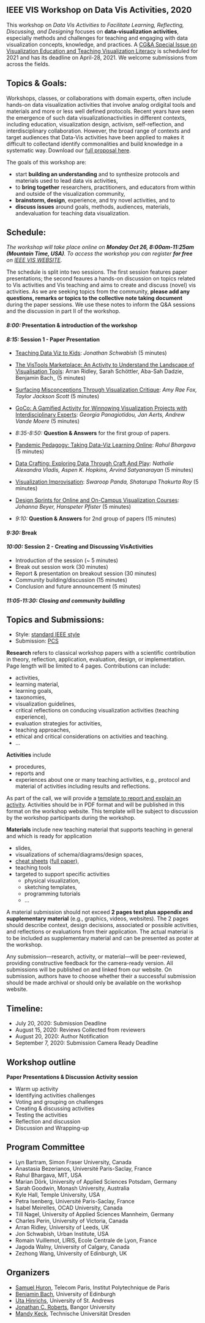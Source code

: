 ## IEEE VIS Workshop on Data Vis Activities, 2020

This workshop on _Data Vis Activities to Facilitate Learning, Reflecting, Discussing, and Designing_ focuses on __data-visualization activities__, especially methods and challenges for teaching and engaging with data visualization concepts, knowledge, and practices. A  <a href="https://www.computer.org/digital-library/magazines/cg/call-for-papers-special-issue-on-visualization-education-and-teaching-visualization-literacy" target="_blank">CG&A Special Issue on Visualization Education and Teaching Visualization Literacy</a> is scheduled for 2021 and has its deadline on April-28, 2021. We welcome submissions from across the fields. 

## Topics & Goals:
Workshops, classes, or collaborations with domain experts, often include hands-on data visualization activities that involve analog ordigital tools and materials and more or less well defined protocols. Recent years have seen the emergence of such data visualizationactivities in different contexts, including education, visualization design, activism, self-reflection, and interdisciplinary collaboration. However, the  broad  range of contexts and  target audiences that Data-Vis activities have been applied to makes it difficult to collectand identify commonalities and build knowledge in a systematic way. Download our [full proposal here](VIS2020_Teaching_Workshop.pdf).

The goals of this workshop are:

* start __building an understanding__ and to synthesize protocols and materials used to lead data vis activities,
* to __bring together__ researchers, practitioners, and educators from within and outside of the visualization community,
* __brainstorm, design__, experience, and try novel activities, and to 
* __discuss issues__ around goals, methods, audiences, materials, andevaluation for teaching data visualization.


## Schedule:

_The workshop will take place online on __Monday Oct 26, 8:00am-11:25am (Mountain Time, USA)__. To access the workshop you can register __for free__ on [IEEE VIS WEBSITE](http://ieeevis.org/year/2020/info/registration/conference-registration)._

The schedule is split into two sessions. The first session features paper presentations; the second feaures a hands-on discussion on topics related to Vis activities and Vis teaching and aims to create and discuss (novel) vis activities. As we are seeking topics from the community, __please add any questions, remarks or topics to the collective note taking document__ during the paper sessions. We use these notes to inform the Q&A sessions and the discussion in part II of the workshop.

#### _8:00:_ __Presentation & introduction of the workshop__

#### _8:15:_ __Session 1 - Paper Presentation__
* [Teaching Data Viz to Kids](papers/7405-Schwabish-Jonathan.pdf): _Jonathan Schwabish_ (5 minutes)
* [The VisTools Marketplace: An Activity to Understand the Landscape of Visualisation Tools](papers/1412-Ridley-Arran.pdf): Arran Ridley, Sarah Schöttler, Aba-Sah Dadzie, Benjamin Bach_ (5 minutes)
* [Surfacing Misconceptions Through Visualization Critique](papers/2156-Fox-Amy.pdf): _Amy Rae Fox, Taylor Jackson Scott_ (5 minutes)
* [GoCo: A Gamified Activity for Winnowing Visualization Projects with Interdisciplinary Experts](papers/2154-Panagiotidou-Georgia.pdf): _Georgia Panagiotidou, Jan Aerts, Andrew Vande Moere_ (5 minutes)

* _8:35-8:50:_ __Question & Answers__ for the first group of papers.
  
* [Pandemic Pedagogy: Taking Data-Viz Learning Online](papers/2067-Bhargava-Rahul.pdf): _Rahul Bhargava_ (5 minutes)
* [Data Crafting: Exploring Data Through Craft And Play](papers/3670-Hopkins-Aspen-1column.pdf): _Nathalie Alexandra Vladis, Aspen K. Hopkins, Arvind Satyanarayan_ (5 minutes) 
* [Visualization Improvisation](papers/vis20s-sub3029-cam-i26-footer.pdf): _Swaroop Panda, Shatarupa Thakurta Roy_ (5 minutes)
* [Design Sprints for Online and On-Campus Visualization Courses](papers/9456-Beyer-Johanna.pdf): _Johanna Beyer, Hanspeter Pfister_ (5 minutes)

* _9:10:_ __Question & Answers__ for 2nd group of papers (15 minutes)

#### _9:30:_ __Break__
#### _10:00:_ __Session 2 - Creating and Discussing VisActivities__
* Introduction of the session			(~ 5 minutes)
* Break out session work 			    (30 minutes) 
* Report & presentation on breakout session 	(30 minutes)
* Community building/discussion		(15 minutes)
* Conclusion and future announcement 	(5 minutes)
#### _11:05-11:30:_ _Closing and community buildling_
 

## Topics and Submissions: 

* Style: [standard IEEE style](http://vgtc.org/publications/journal)
* Submission: [PCS](https://new.precisionconference.com)

__Research__ refers to classical workshop papers with a scientific contribution in theory, reflection, application, evaluation, design, or implementation. Page length will be limited to 4 pages. Contributions can include: 
* activities, 
* learning material,
* learning goals,
* taxonomies,
* visualization guidelines,
* critical reflections on conducing visualization activities (teaching experience),
* evaluation strategies for activities, 
* teaching approaches, 
* ethical and critical considerations on activities and teaching.
* ...

__Activities__ include 
* procedures, 
* reports and 
* experiences about one or many teaching activities, e.g., protocol and material of activities including results and reflections. 


As part of the call, we will provide a [template to report and explain an activity](activity-template). Activities should be in PDF format and will be published in this format on the workshop website. This template will be subject to discussion by the workshop participants during the workshop.

__Materials__ include new teaching material that supports teaching in general and which is ready for application 
* slides, 
* visualizations of schema/diagrams/design spaces, 
* [cheat sheets](http://visualizationcheatsheets.github.io) ([full paper](https://visualizationcheatsheets.github.io/Wang2020cheatsheets.pdf)), 
* teaching tools
* targeted to support specific activities 
  * physical visualization, 
  * sketching templates, 
  * programming tutorials
  * ... 
  

A material submission should not exceed __2 pages text plus appendix and supplementary material__ (e.g., graphics, videos, websites). The 2 pages should describe context, design decisions, associated or possible activities, and reflections or evaluations from their application. The actual material is to be included as supplementary material and can be presented as poster at the workshop.

Any submission—research, activity, or material—will be peer-reviewed, providing constructive feedback for the camera-ready version. All submissions will be published on and linked from our website. On submission, authors have to choose whether their a successful submission should be made archival or should only be available on the workshop website.

## Timeline:

* July 20, 2020: Submission Deadline
* August 15, 2020: Reviews Collected from reviewers
* August 20, 2020: Author Notification
* September 7, 2020: Submission Camera Ready Deadline

## Workshop outline

__Paper Presentations & Discussion__
__Activity session__ 
* Warm up activity
* Identifying activities challenges
* Voting and grouping on challenges
* Creating & discussing activities
* Testing the activities
* Reflection and discussion
* Discussion and Wrapping-up

## Program Committee

* Lyn Bartram, Simon Fraser University, Canada
* Anastasia Bezerianos, Université Paris-Saclay, France
* Rahul Bhargava, MIT, USA
* Marian Dörk, University of Applied Sciences Potsdam, Germany
* Sarah Goodwin, Monash University, Australia
* Kyle Hall, Temple University, USA
* Petra Isenberg, Université Paris-Saclay, France
* Isabel Meirelles, OCAD University, Canada
* Till Nagel, University of Applied Sciences Mannheim, Germany
* Charles Perin, University of Victoria, Canada
* Arran Ridley, University of Leeds, UK
* Jon Schwabish, Urban Institute, USA
* Romain Vuillemot, LIRIS, Ecole Centrale de Lyon, France
* Jagoda Walny, University of Calgary, Canada
* Zezhong Wang, University of Edinburgh, UK

## Organizers

* [Samuel Huron](https://perso.telecom-paristech.fr/shuron/#!index.md), Telecom Paris, Institut Polytechnique de Paris
* [Benjamin Bach](http://benjbach.me), University of Edinburgh 
* [Uta Hinrichs](http://utahinrichs.de), University of St. Andrews
* [Jonathan C. Roberts](https://www.bangor.ac.uk/computer-science-and-electronic-engineering/staff/jonathan-roberts/en), Bangor University
* [Mandy Keck](http://www.visual-search.org), Technische Universität Dresden





